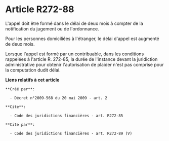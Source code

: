# Article R272-88

L'appel doit être formé dans le délai de deux mois à compter de la notification du jugement ou de l'ordonnance. 

Pour les personnes domiciliées à l'étranger, le délai d'appel est augmenté de deux mois. 

Lorsque l'appel est formé par un contribuable, dans les conditions rappelées à l'article R. 272-85, la durée de l'instance
devant la juridiction administrative pour obtenir l'autorisation de plaider n'est pas comprise pour la computation dudit
délai.

**Liens relatifs à cet article**

	**Créé par**:

	  - Décret n°2009-568 du 20 mai 2009 - art. 2

	**Cite**:

	  - Code des juridictions financières - art. R272-85

	**Cité par**:

	  - Code des juridictions financières - art. R272-89 (V)
